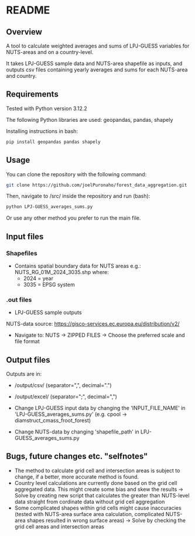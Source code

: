# README

## Overview
A tool to calculate weighted averages and sums of LPJ-GUESS variables for NUTS-areas and on a country-level.

It takes LPJ-GUESS sample data and NUTS-area shapefile as inputs, and outputs csv files containing yearly averages and sums for each NUTS-area and country.

## Requirements
Tested with Python version 3.12.2

The following Python libraries are used: geopandas, pandas, shapely

Installing instructions in bash:

```bash
pip install geopandas pandas shapely
```

## Usage
You can clone the repository with the following command:

```bash
git clone https://github.com/joelPuronaho/forest_data_aggregation.git
```


Then, navigate to /src/ inside the repository and run (bash):
```bash
python LPJ-GUESS_averages_sums.py
```

Or use any other method you prefer to run the main file.

## Input files
### Shapefiles
- Contains spatial boundary data for NUTS areas e.g.: NUTS_RG_01M_2024_3035.shp where:
    - 2024 = year
    - 3035 = EPSG system
### .out files
- LPJ-GUESS sample outputs

NUTS-data source:
https://gisco-services.ec.europa.eu/distribution/v2/
- Navigate to: NUTS -> ZIPPED FILES -> Choose the preferred scale and file format

## Output files
Outputs are in:
-  /output/csv/ (separator=",", decimal=".")
- /output/excel/ (separator=";", decimal=",")

- Change LPJ-GUESS input data by changing the 'INPUT_FILE_NAME' in 'LPJ-GUESS_averages_sums.py' (e.g. cpool -> diamstruct_cmass_froot_forest)
- Change NUTS-data by changing 'shapefile_path' in LPJ-GUESS_averages_sums.py


## Bugs, future changes etc. "selfnotes"

- The method to calculate grid cell and intersection areas is subject to change, if a better, more accurate method is found.
- Country level calculations are currently done based on the grid cell aggregated data. This might create some bias and skew the results -> Solve by creating new script that calculates the greater than NUTS-level data straight from cordinate data without grid cell aggregation 
- Some complicated shapes within grid cells might cause inaccuracies (tested with NUTS-area surface area calculation, complicated NUTS-area shapes resulted in wrong surface areas) -> Solve by checking the grid cell areas and intersection areas
